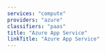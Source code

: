 ```yaml
---
services: "compute"
providers: "azure"
classifiers: "paas"
title: "Azure App Service"
linkTitle: "Azure App Service"
---
```

